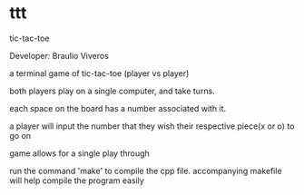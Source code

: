 # ttt
tic-tac-toe

Developer: Braulio Viveros

a terminal game of tic-tac-toe (player vs player)

both players play on a single computer, and take turns.

each space on the board has a number associated with it.

a player will input the number that they wish their respective piece(x or o) to go on

game allows for a single play through

run the command 'make' to compile the cpp file. accompanying makefile will help compile the program easily